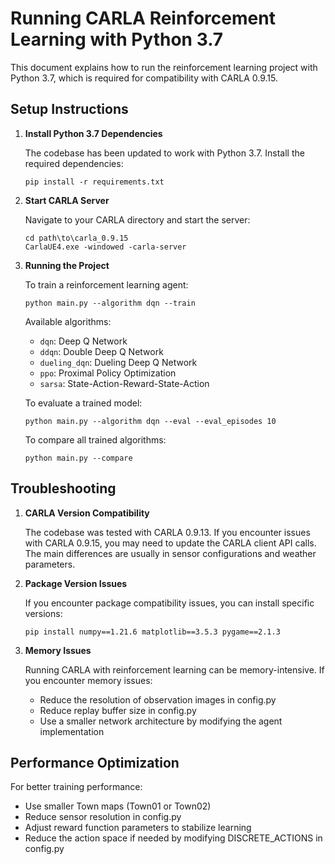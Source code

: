 # Running CARLA Reinforcement Learning with Python 3.7

This document explains how to run the reinforcement learning project with Python 3.7, which is required for compatibility with CARLA 0.9.15.

## Setup Instructions

1. **Install Python 3.7 Dependencies**
   
   The codebase has been updated to work with Python 3.7. Install the required dependencies:
   ```
   pip install -r requirements.txt
   ```

2. **Start CARLA Server**
   
   Navigate to your CARLA directory and start the server:
   ```
   cd path\to\carla_0.9.15
   CarlaUE4.exe -windowed -carla-server
   ```

3. **Running the Project**

   To train a reinforcement learning agent:
   ```
   python main.py --algorithm dqn --train
   ```

   Available algorithms:
   - `dqn`: Deep Q Network
   - `ddqn`: Double Deep Q Network
   - `dueling_dqn`: Dueling Deep Q Network
   - `ppo`: Proximal Policy Optimization
   - `sarsa`: State-Action-Reward-State-Action

   To evaluate a trained model:
   ```
   python main.py --algorithm dqn --eval --eval_episodes 10
   ```

   To compare all trained algorithms:
   ```
   python main.py --compare
   ```

## Troubleshooting

1. **CARLA Version Compatibility**
   
   The codebase was tested with CARLA 0.9.13. If you encounter issues with CARLA 0.9.15, you may need to update the CARLA client API calls. The main differences are usually in sensor configurations and weather parameters.

2. **Package Version Issues**
   
   If you encounter package compatibility issues, you can install specific versions:
   ```
   pip install numpy==1.21.6 matplotlib==3.5.3 pygame==2.1.3
   ```

3. **Memory Issues**
   
   Running CARLA with reinforcement learning can be memory-intensive. If you encounter memory issues:
   - Reduce the resolution of observation images in config.py
   - Reduce replay buffer size in config.py
   - Use a smaller network architecture by modifying the agent implementation

## Performance Optimization

For better training performance:
- Use smaller Town maps (Town01 or Town02)
- Reduce sensor resolution in config.py
- Adjust reward function parameters to stabilize learning
- Reduce the action space if needed by modifying DISCRETE_ACTIONS in config.py 